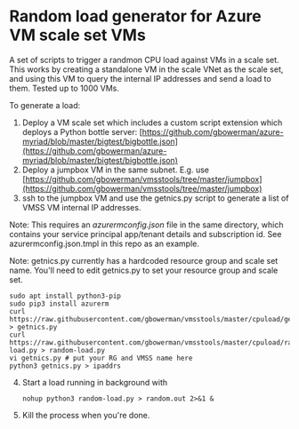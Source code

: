# Random load generator for Azure VM scale set VMs
A set of scripts to trigger a randmon CPU load against VMs in a scale set. This works by creating a standalone VM in the scale VNet as the scale set, and using this VM to query the internal IP addresses and send a load to them. Tested up to 1000 VMs.

To generate a load:

1. Deploy a VM scale set which includes a custom script extension which deploys a Python bottle server: [https://github.com/gbowerman/azure-myriad/blob/master/bigtest/bigbottle.json](https://github.com/gbowerman/azure-myriad/blob/master/bigtest/bigbottle.json)
2. Deploy a jumpbox VM in the same subnet. E.g. use [https://github.com/gbowerman/vmsstools/tree/master/jumpbox](https://github.com/gbowerman/vmsstools/tree/master/jumpbox)
3. ssh to the jumpbox VM and use the getnics.py script to generate a list of VMSS VM internal IP addresses. 

Note: This requires an _azurermconfig.json_ file in the same directory, which contains your service principal app/tenant details and subscription id. See azurermconfig.json.tmpl in this repo as an example.

Note: getnics.py currently has a hardcoded resource group and scale set name. You'll need to edit getnics.py to set your resource group and scale set.
   ```
   sudo apt install python3-pip
   sudo pip3 install azurerm
   curl https://raw.githubusercontent.com/gbowerman/vmsstools/master/cpuload/getnics.py > getnics.py
   curl https://raw.githubusercontent.com/gbowerman/vmsstools/master/cpuload/random-load.py > random-load.py
   vi getnics.py # put your RG and VMSS name here
   python3 getnics.py > ipaddrs
   ```
4. Start a load running in background with
   ```
   nohup python3 random-load.py > random.out 2>&1 &
   ```
5. Kill the process when you're done.
